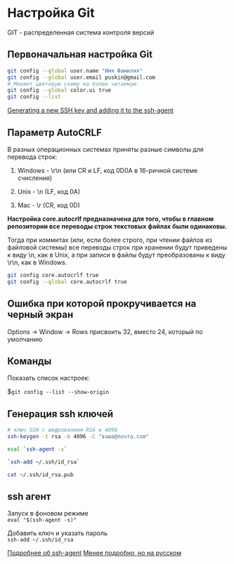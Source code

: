 # Настройка Git

GIT - распределенная система контроля версий

## Первоначальная настройка Git

```bash
git config --global user.name "Имя Фамилия"
git config --global user.email puskin@gmail.com
# Меняет цветовую схему на более читаемую
git config --global color.ui true
git config --list
```

[Generating a new SSH key and adding it to the ssh-agent](https://docs.github.com/en/github/authenticating-to-github/connecting-to-github-with-ssh/generating-a-new-ssh-key-and-adding-it-to-the-ssh-agent)

## Параметр AutoCRLF

В разных операционных системах приняты разные символы для перевода строк:

1. Windows - \r\n (или CR и LF, код 0D0A в 16-ричной системе счисления)

2. Unix - \n (LF, код 0A)

3. Mac - \r (CR, код 0D)

**Настройка core.autocrlf предназначена для того, чтобы в главном репозитории все переводы строк текстовых файлах были одинаковы.**


Тогда при коммитах (или, если более строго, при чтении файлов из файловой системы) все переводы строк при хранении будут приведены к виду \n, как в Unix, а при записи в файлы будут преобразованы к виду \r\n, как в Windows.

```bash
git config core.autocrlf true
git config --global core.autocrlf true
```

## Ошибка при которой прокручивается на черный экран

Options -> Window -> Rows присвоить 32, вместо 24, который по умолчанию

## Команды

Показать список настроек: 

$`git config --list --show-origin`

## Генерация ssh ключей 

```bash
# ключ SSH с шифрованием RSA и 4096
ssh-keygen -t rsa -b 4096 -C "ваша@почта.com"

eval `ssh-agent -s`

`ssh-add ~/.ssh/id_rsa`

cat ~/.ssh/id_rsa.pub
```

## ssh агент

Запуск в фоновом режиме  
`eval "$(ssh-agent -s)"`

Добавить ключ и указать пароль  
`ssh-add ~/.ssh/id_rsa`

[Подробнее об ssh-agent](https://kamarada.github.io/en/2019/07/14/using-git-with-ssh-keys/#.X-DHNNgzY2w)
[Менее подробно, но на русском](https://only-to-top.ru/blog/tools/2019-12-08-git-ssh-windows.html)